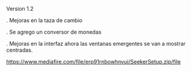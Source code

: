 Version 1.2

. Mejoras en la taza de cambio

. Se agrego un conversor de monedas

. Mejoras en la interfaz ahora las ventanas emergentes se van a mostrar centradas.

https://www.mediafire.com/file/erp91rnbowhnvuj/SeekerSetup.zip/file
